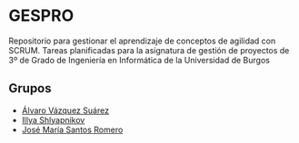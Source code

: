 # GESPRO
Repositorio para gestionar el aprendizaje de conceptos de agilidad con SCRUM. Tareas planificadas para la asignatura de gestión de proyectos de 3º de Grado de Ingeniería en Informática de la Universidad de Burgos


## Grupos
* [Álvaro Vázquez Suárez](https://github.com/alvarov98)
* [Illya Shlyapnikov](https://github.com/illyaUBU)
* [José María Santos Romero](https://github.com/jsr1002)
